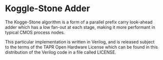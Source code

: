 # Koggle-Stone Adder

The Kogge-Stone algorithm is a form of a parallel prefix carry look-ahead
adder which has a low fan-out at each stage, making it more performant in
typical CMOS process nodes.

This particular implementation is written in Verilog, and is released
subject to the terms of the TAPR Open Hardware License which can be found
in this distribution of the Verilog code in a file called LICENSE.


